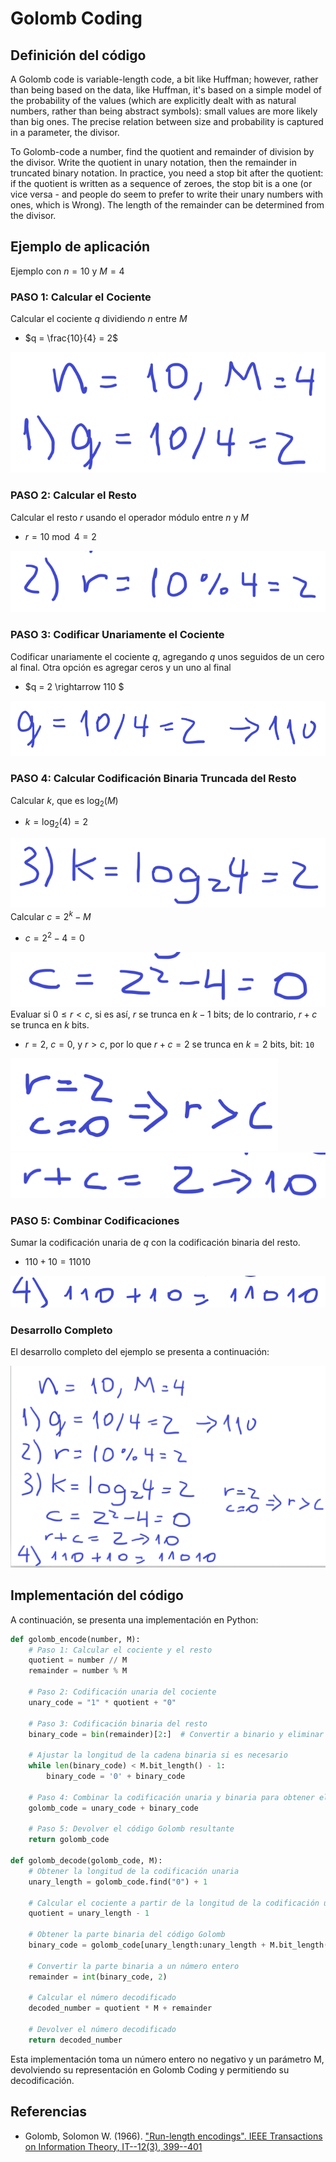 # Golomb Coding

## Definición del código

A Golomb code is variable-length code, a bit like Huffman; however, rather than being based on the data, like Huffman, it's based on a simple model of the probability of the values (which are explicitly dealt with as natural numbers, rather than being abstract symbols): small values are more likely than big ones. The precise relation between size and probability is captured in a parameter, the divisor.

To Golomb-code a number, find the quotient and remainder of division by the divisor. Write the quotient in unary notation, then the remainder in truncated binary notation. In practice, you need a stop bit after the quotient: if the quotient is written as a sequence of zeroes, the stop bit is a one (or vice versa - and people do seem to prefer to write their unary numbers with ones, which is Wrong). The length of the remainder can be determined from the divisor.

## Ejemplo de aplicación

Ejemplo con $n=10$ y $M=4$

### PASO 1: Calcular el Cociente

Calcular el cociente $q$ dividiendo $n$ entre $M$

- $q = \frac{10}{4} = 2$

![Paso 1](image-8.png)

### PASO 2: Calcular el Resto

Calcular el resto $r$ usando el operador módulo entre $n$ y $M$

- $r = 10 \bmod 4 = 2$

![Paso 2](image-9.png)

### PASO 3: Codificar Unariamente el Cociente

Codificar unariamente el cociente $q$, agregando $q$ unos seguidos de un cero al final. Otra opción es agregar ceros y un uno al final

- $q = 2 \rightarrow 110 $

![Paso 3](image-10.png)

### PASO 4: Calcular Codificación Binaria Truncada del Resto

Calcular $k$, que es $\log_2(M)$

- $k = \log_2(4) = 2$

![Paso 4.1](image-11.png)
Calcular $c = 2^k - M$

- $c = 2^2 - 4 = 0$

![Paso 4.2](image-12.png)
Evaluar si $0 \leq r < c$, si es así, $r$ se trunca en $k-1$ bits; de lo contrario, $r + c$ se trunca en $k$ bits.

- $r = 2$, $c = 0$, y $r > c$, por lo que $r+c=2$ se trunca en $k=2$ bits, bit: `10`

![Paso 4.3.1](image-13.png)
![Paso 4.3.2](image-14.png)

### PASO 5: Combinar Codificaciones

Sumar la codificación unaria de $q$ con la codificación binaria del resto.

- $110 + 10 = 11010$

![Paso 5](image-15.png)

### Desarrollo Completo

El desarrollo completo del ejemplo se presenta a continuación:

![Desarrollo Completo](image-16.png)

## Implementación del código

A continuación, se presenta una implementación en Python:

```python
def golomb_encode(number, M):
    # Paso 1: Calcular el cociente y el resto
    quotient = number // M
    remainder = number % M

    # Paso 2: Codificación unaria del cociente
    unary_code = "1" * quotient + "0"

    # Paso 3: Codificación binaria del resto
    binary_code = bin(remainder)[2:]  # Convertir a binario y eliminar el prefijo '0b'

    # Ajustar la longitud de la cadena binaria si es necesario
    while len(binary_code) < M.bit_length() - 1:
        binary_code = '0' + binary_code

    # Paso 4: Combinar la codificación unaria y binaria para obtener el código Golomb
    golomb_code = unary_code + binary_code

    # Paso 5: Devolver el código Golomb resultante
    return golomb_code

def golomb_decode(golomb_code, M):
    # Obtener la longitud de la codificación unaria
    unary_length = golomb_code.find("0") + 1

    # Calcular el cociente a partir de la longitud de la codificación unaria
    quotient = unary_length - 1

    # Obtener la parte binaria del código Golomb
    binary_code = golomb_code[unary_length:unary_length + M.bit_length() - 1]

    # Convertir la parte binaria a un número entero
    remainder = int(binary_code, 2)

    # Calcular el número decodificado
    decoded_number = quotient * M + remainder

    # Devolver el número decodificado
    return decoded_number
```

Esta implementación toma un número entero no negativo y un parámetro M, devolviendo su representación en Golomb Coding y permitiendo su decodificación.

## Referencias

- Golomb, Solomon W. (1966). ["Run-length encodings". IEEE Transactions on Information Theory, IT--12(3), 399--401](https://urchin.earth.li/~twic/Golombs_Original_Paper/)
